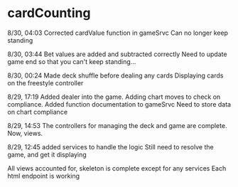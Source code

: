 # cardCounting
8/30, 04:03
Corrected cardValue function in gameSrvc
Can no longer keep standing

8/30, 03:44
Bet values are added and subtracted correctly
Need to update game end so that you can't keep standing...

8/30, 00:24
Made deck shuffle before dealing any cards
Displaying cards on the freestyle controller


8/29, 17:19
Added dealer into the game. Adding chart moves to check on compliance.
Added function documentation to gameSrvc
Need to store data on chart compliance

8/29, 14:53
The controllers for managing the deck and game are complete. Now, views.

8/29, 12:45
added services to handle the logic
Still need to resolve the game, and get it displaying

All views accounted for, skeleton is complete except for any services
Each html endpoint is working
